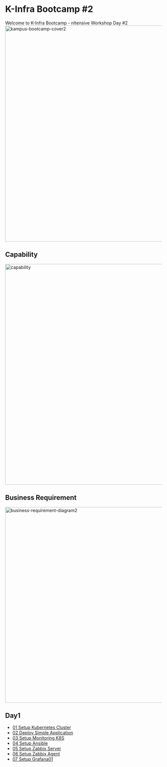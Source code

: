# K-Infra Bootcamp #2
Welcome to K-Infra Bootcamp - nItensive Workshop Day #2
<img width="696" alt="kampus-bootcamp-cover2" src="https://github.com/chayapon-s/kbtg-infra-kampus-bootcamp2024/assets/49383429/793b50ed-6c24-46aa-860e-a7c85ac7dd9e">

## Capability
<img width="711" alt="capability" src="https://github.com/chayapon-s/kbtg-infra-kampus-bootcamp2024/assets/49383429/a54b3b5d-564c-4f7b-b2cf-5ce1ce09cba1">

## Business Requirement
<img width="630" alt="business-requirement-diagram2" src="https://github.com/chayapon-s/kbtg-infra-kampus-bootcamp2024/assets/49383429/e6d13eda-e03b-4c22-a20c-151406e43289">

## Day1
- [01 Setup Kubernetes Cluster](instruction_day1/01_setup_k8s.md)
- [02 Deploy Simple Application](instruction_day1/02_deploy_simple_apps.md)
- [03 Setup Monitoring K8S](instruction_day1/03_setup_monitoring_k8s.md)
- [04 Setup Ansible](instruction_day1/04_setup_ansible.md)
- [05 Setup Zabbix Server](instruction_day1/05_setup_zabbixserver.md)
- [06 Setup Zabbix Agent](instruction_day1/06_setup_zabbixagent.md)
- [07 Setup Grafana01](instruction_day1/07_setup_grafana01.md)
